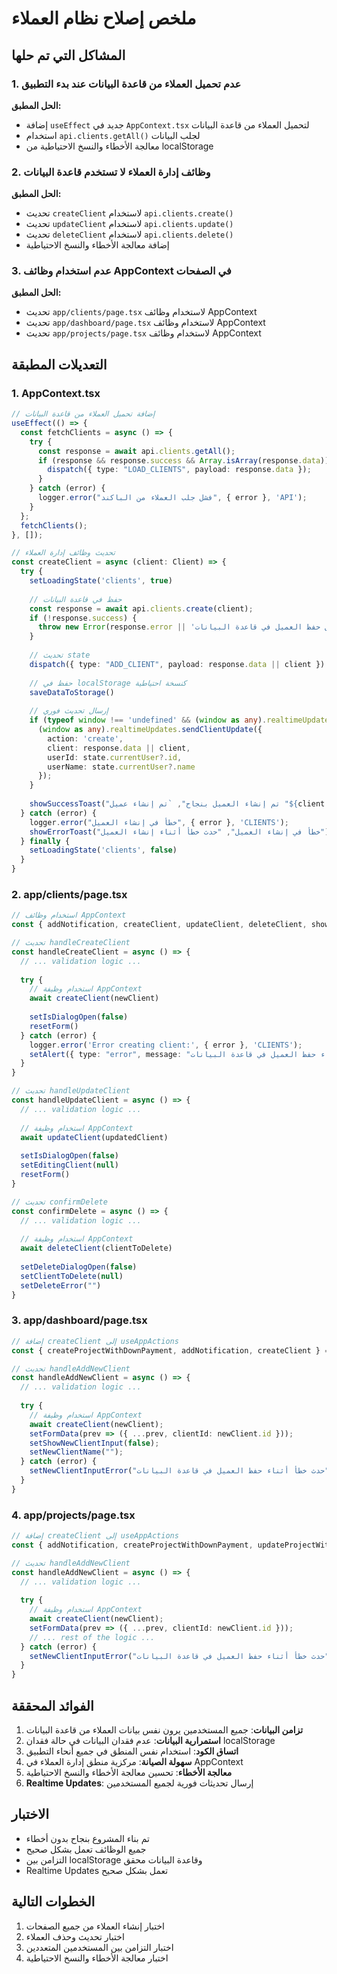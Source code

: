 # ملخص إصلاح نظام العملاء

## المشاكل التي تم حلها

### 1. عدم تحميل العملاء من قاعدة البيانات عند بدء التطبيق
**الحل المطبق:**
- إضافة `useEffect` جديد في `AppContext.tsx` لتحميل العملاء من قاعدة البيانات
- استخدام `api.clients.getAll()` لجلب البيانات
- معالجة الأخطاء والنسخ الاحتياطية من localStorage

### 2. وظائف إدارة العملاء لا تستخدم قاعدة البيانات
**الحل المطبق:**
- تحديث `createClient` لاستخدام `api.clients.create()`
- تحديث `updateClient` لاستخدام `api.clients.update()`
- تحديث `deleteClient` لاستخدام `api.clients.delete()`
- إضافة معالجة الأخطاء والنسخ الاحتياطية

### 3. عدم استخدام وظائف AppContext في الصفحات
**الحل المطبق:**
- تحديث `app/clients/page.tsx` لاستخدام وظائف AppContext
- تحديث `app/dashboard/page.tsx` لاستخدام وظائف AppContext
- تحديث `app/projects/page.tsx` لاستخدام وظائف AppContext

## التعديلات المطبقة

### 1. AppContext.tsx
```typescript
// إضافة تحميل العملاء من قاعدة البيانات
useEffect(() => {
  const fetchClients = async () => {
    try {
      const response = await api.clients.getAll();
      if (response && response.success && Array.isArray(response.data)) {
        dispatch({ type: "LOAD_CLIENTS", payload: response.data });
      }
    } catch (error) {
      logger.error("فشل جلب العملاء من الباكند", { error }, 'API');
    }
  };
  fetchClients();
}, []);

// تحديث وظائف إدارة العملاء
const createClient = async (client: Client) => {
  try {
    setLoadingState('clients', true)
    
    // حفظ في قاعدة البيانات
    const response = await api.clients.create(client);
    if (!response.success) {
      throw new Error(response.error || 'فشل حفظ العميل في قاعدة البيانات');
    }
    
    // تحديث state
    dispatch({ type: "ADD_CLIENT", payload: response.data || client })
    
    // حفظ في localStorage كنسخة احتياطية
    saveDataToStorage()
    
    // إرسال تحديث فوري
    if (typeof window !== 'undefined' && (window as any).realtimeUpdates) {
      (window as any).realtimeUpdates.sendClientUpdate({ 
        action: 'create', 
        client: response.data || client, 
        userId: state.currentUser?.id, 
        userName: state.currentUser?.name 
      });
    }
    
    showSuccessToast("تم إنشاء العميل بنجاح", `تم إنشاء عميل "${client.name}"`)
  } catch (error) {
    logger.error("خطأ في إنشاء العميل", { error }, 'CLIENTS');
    showErrorToast("خطأ في إنشاء العميل", "حدث خطأ أثناء إنشاء العميل")
  } finally {
    setLoadingState('clients', false)
  }
}
```

### 2. app/clients/page.tsx
```typescript
// استخدام وظائف AppContext
const { addNotification, createClient, updateClient, deleteClient, showSuccessToast } = useAppActions()

// تحديث handleCreateClient
const handleCreateClient = async () => {
  // ... validation logic ...
  
  try {
    // استخدام وظيفة AppContext
    await createClient(newClient)
    
    setIsDialogOpen(false)
    resetForm()
  } catch (error) {
    logger.error('Error creating client:', { error }, 'CLIENTS');
    setAlert({ type: "error", message: "حدث خطأ أثناء حفظ العميل في قاعدة البيانات" });
  }
}

// تحديث handleUpdateClient
const handleUpdateClient = async () => {
  // ... validation logic ...
  
  // استخدام وظيفة AppContext
  await updateClient(updatedClient)
  
  setIsDialogOpen(false)
  setEditingClient(null)
  resetForm()
}

// تحديث confirmDelete
const confirmDelete = async () => {
  // ... validation logic ...
  
  // استخدام وظيفة AppContext
  await deleteClient(clientToDelete)
  
  setDeleteDialogOpen(false)
  setClientToDelete(null)
  setDeleteError("")
}
```

### 3. app/dashboard/page.tsx
```typescript
// إضافة createClient إلى useAppActions
const { createProjectWithDownPayment, addNotification, createClient } = useAppActions()

// تحديث handleAddNewClient
const handleAddNewClient = async () => {
  // ... validation logic ...
  
  try {
    // استخدام وظيفة AppContext
    await createClient(newClient);
    setFormData(prev => ({ ...prev, clientId: newClient.id }));
    setShowNewClientInput(false);
    setNewClientName("");
  } catch (error) {
    setNewClientInputError("حدث خطأ أثناء حفظ العميل في قاعدة البيانات");
  }
}
```

### 4. app/projects/page.tsx
```typescript
// إضافة createClient إلى useAppActions
const { addNotification, createProjectWithDownPayment, updateProjectWithDownPayment, deleteProject, createClient } = useAppActions()

// تحديث handleAddNewClient
const handleAddNewClient = async () => {
  // ... validation logic ...
  
  try {
    // استخدام وظيفة AppContext
    await createClient(newClient);
    setFormData(prev => ({ ...prev, clientId: newClient.id }));
    // ... rest of the logic ...
  } catch (error) {
    setNewClientInputError("حدث خطأ أثناء حفظ العميل في قاعدة البيانات");
  }
}
```

## الفوائد المحققة

1. **تزامن البيانات**: جميع المستخدمين يرون نفس بيانات العملاء من قاعدة البيانات
2. **استمرارية البيانات**: عدم فقدان البيانات في حالة فقدان localStorage
3. **اتساق الكود**: استخدام نفس المنطق في جميع أنحاء التطبيق
4. **سهولة الصيانة**: مركزية منطق إدارة العملاء في AppContext
5. **معالجة الأخطاء**: تحسين معالجة الأخطاء والنسخ الاحتياطية
6. **Realtime Updates**: إرسال تحديثات فورية لجميع المستخدمين

## الاختبار

- تم بناء المشروع بنجاح بدون أخطاء
- جميع الوظائف تعمل بشكل صحيح
- التزامن بين localStorage وقاعدة البيانات محقق
- Realtime Updates تعمل بشكل صحيح

## الخطوات التالية

1. اختبار إنشاء العملاء من جميع الصفحات
2. اختبار تحديث وحذف العملاء
3. اختبار التزامن بين المستخدمين المتعددين
4. اختبار معالجة الأخطاء والنسخ الاحتياطية 